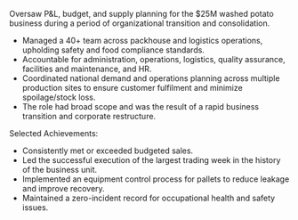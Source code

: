 Oversaw P&L, budget, and supply planning for the $25M washed potato business during a period of organizational transition and consolidation.

- Managed a 40+ team across packhouse and logistics operations, upholding safety and food compliance standards.
- Accountable for administration, operations, logistics, quality assurance, facilities and maintenance, and HR.
- Coordinated national demand and operations planning across multiple production sites to ensure customer fulfilment and minimize spoilage/stock loss.
- The role had broad scope and was the result of a rapid business transition and corporate restructure.

Selected Achievements:
- Consistently met or exceeded budgeted sales.
- Led the successful execution of the largest trading week in the history of the business unit.
- Implemented an equipment control process for pallets to reduce leakage and improve recovery.
- Maintained a zero-incident record for occupational health and safety issues.
